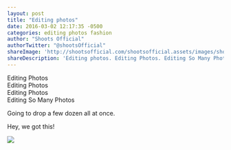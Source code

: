 ```yaml
---
layout: post
title: "Editing photos"
date: 2016-03-02 12:17:35 -0500
categories: editing photos fashion
author: "Shoots Official"
authorTwitter: "@shootsOfficial"
shareImage: 'http://shootsofficial.com/shootsofficial.assets/images/shoots-jasonhargrove-breanna-sneak-peek.jpg'
shareDescription: 'Editing photos. Editing Photos. Editing So Many Photos. Going to drop a few dozen all at once. Hey, we got this!'
---
```


Editing Photos  
Editing Photos  
Editing Photos  
Editing So Many Photos  

Going to drop a few dozen all at once.  

Hey, we got this!  

<a href="http://shootsofficial.com/editing/photos/fashion/2016/03/02/editing-photos-sneak-peek.html">
  <img src="http://shootsofficial.com/shootsofficial.assets/images/shoots-jasonhargrove-breanna-sneak-peek.jpg">
</a> 
